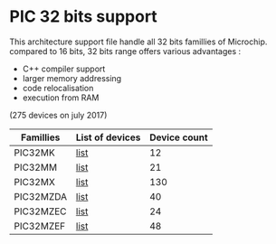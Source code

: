 # PIC 32 bits support

This architecture support file handle all 32 bits famillies of Microchip. compared to 16 bits, 32 bits range offers various advantages :

* C++ compiler support
* larger memory addressing
* code relocalisation
* execution from RAM

(275 devices on july 2017)

|Famillies|List of devices|Device count|
|---------|---------------|------------|
|PIC32MK|[list](../pic32mk/README.md)|12|
|PIC32MM|[list](../pic32mm/README.md)|21|
|PIC32MX|[list](../pic32mx/README.md)|130|
|PIC32MZDA|[list](../pic32mzda/README.md)|40|
|PIC32MZEC|[list](../pic32mzec/README.md)|24|
|PIC32MZEF|[list](../pic32mzef/README.md)|48|
